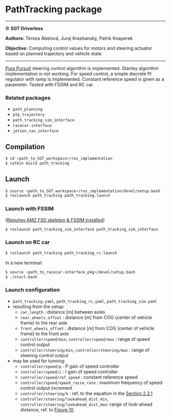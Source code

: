 # **PathTracking package**

___

© **SGT Driverless**

**Authors:** Tereza Ábelová, Juraj Krasňanský, Patrik Knaperek

**Objective:** Computing control values for motors and steering actuator based on planned trajectory and vehicle state.

___

[Pure Pursuit](https://drive.google.com/file/d/1ObsUo9i07dW73RavOTAYJBq5Mh6H2AWu/view?usp=share_link) steering control algorithm is implemented. Stanley algorithm implementation is not working. For speed control, a simple discrete PI regulator with ramp is implemented. Constant reference speed is given as a parameter. Tested with FSSIM and RC car.

### Related packages
* `path_planning`
* `ptp_trajectory`
* `path_tracking_sim_interface`
* `racecar-interface`
* `jetson_can_interface`

## Compilation
```sh
$ cd <path_to_SGT_workspace>/ros_implementation
$ catkin build path_tracking
```

## Launch
```sh
$ source <path_to_SGT_workspace>/ros_implementation/devel/setup.bash
$ roslaunch path_tracking path_tracking.launch
```
### Launch with FSSIM 
([Requires AMZ FSD skeleton & FSSIM installed](https://gitlab.com/sgt-driverless/simulation/fsd_skeleton/-/blob/sgt-noetic-devel/SGT-DV_install_man.md))
```sh
$ roslaunch path_tracking_sim_interface path_tracking_sim_interface
```
### Launch on RC car
```sh
$ roslaunch path_tracking path_tracking_rc.launch
```

In a new terminal:
```sh
$ source <path_to_racecar-interface_pkg>/devel/setup.bash
$ ./start.bash
```

### Launch configuration
* `path_tracking.yaml`, `path_tracking_rc.yaml`, `path_tracking_sim.yaml`
* resulting from the setup:
    - `car_length` : distance [m] between axles
    - `rear_wheels_offset` : distance [m] from COG (center of vehicle frame) to the rear axle
    - `front_wheels_offset` : distance [m] from COG (center of vehicle frame) to the front axle
    - `controller/speed/min`, `controller/speed/max` : range of speed control output
    - `controller/steering/min`, `controller/steering/max` : range of steering control output
* may be used for tunning:
    - `controller/speed/p` : P gain of speed controller
    - `controller/speed/i` : I gain of speed controller
    - `controller/speed/ref_speed` : constant reference speed
    - `controller/speed/speed_raise_rate` : maximum frequency of speed control output increment
    - `controller/steering/k` : ref. to the equation in the [Section 2.2.1](https://drive.google.com/file/d/1ObsUo9i07dW73RavOTAYJBq5Mh6H2AWu/view?usp=share_link)
    - `controller/steering/lookahead_dist_min`,  `controller/steering/lookahead_dist_max`: range of look-ahead distance, ref. to [Figure 10](https://drive.google.com/file/d/1ObsUo9i07dW73RavOTAYJBq5Mh6H2AWu/view?usp=share_link)